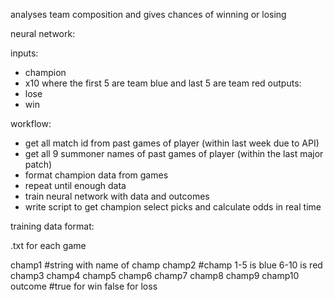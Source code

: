 analyses team composition and gives chances of winning or losing

neural network:

inputs:
  - champion
  - x10 where the first 5 are team blue and last 5 are team red
outputs:
  - lose
  - win

workflow:
  - get all match id from past games of player (within last week due to API)
  - get all 9 summoner names of past games of player (within the last major patch)
  - format champion data from games
  - repeat until enough data
  - train neural network with data and outcomes
  - write script to get champion select picks and calculate odds in real time

training data format:

.txt for each game

champ1 #string with name of champ
champ2 #champ 1-5 is blue 6-10 is red
champ3
champ4
champ5
champ6
champ7
champ8
champ9
champ10
outcome #true for win false for loss
